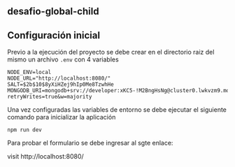 ## desafio-global-child

## Configuración inicial

Previo a la ejecución del proyecto se debe crear en el directorio raiz del mismo un archivo `.env` con 4 variables 
```
NODE_ENV=local
NODE_URL="http://localhost:8080/"
SALT=$2b$10$8yXiHZej9hIp0Me8TzwhHe
MONGODB_URI=mongodb+srv://developer:xKC5-!M2BngHsNg@cluster0.lwkvzm9.mongodb.net/login?retryWrites=true&w=majority
```
Una vez configuradas las variables de entorno se debe ejecutar el siguiente comando para inicializar la aplicación

```
npm run dev
```
Para probar el formulario se debe ingresar al sgte enlace:

visit http://localhost:8080/
